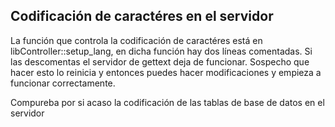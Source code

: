 ## Codificación de caractéres en el servidor

La función que controla la codificación de caractéres está en libController::setup_lang, en dicha
función hay dos líneas comentadas. Si las descomentas el servidor de gettext deja de funcionar.
Sospecho que hacer esto lo reinicia y entonces puedes hacer modificaciones y empieza a funcionar
correctamente.

Compureba por si acaso la codificación de las tablas de base de datos en el servidor

